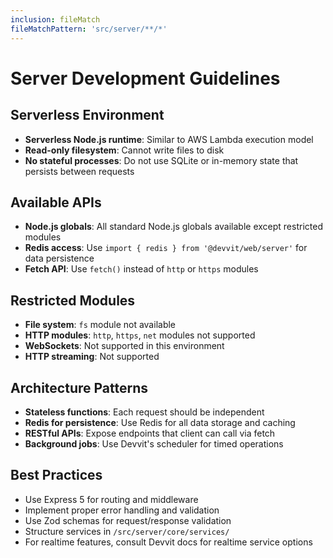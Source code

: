```yaml
---
inclusion: fileMatch
fileMatchPattern: 'src/server/**/*'
---
```


# Server Development Guidelines

## Serverless Environment
- **Serverless Node.js runtime**: Similar to AWS Lambda execution model
- **Read-only filesystem**: Cannot write files to disk
- **No stateful processes**: Do not use SQLite or in-memory state that persists between requests

## Available APIs
- **Node.js globals**: All standard Node.js globals available except restricted modules
- **Redis access**: Use `import { redis } from '@devvit/web/server'` for data persistence
- **Fetch API**: Use `fetch()` instead of `http` or `https` modules

## Restricted Modules
- **File system**: `fs` module not available
- **HTTP modules**: `http`, `https`, `net` modules not supported
- **WebSockets**: Not supported in this environment
- **HTTP streaming**: Not supported

## Architecture Patterns
- **Stateless functions**: Each request should be independent
- **Redis for persistence**: Use Redis for all data storage and caching
- **RESTful APIs**: Expose endpoints that client can call via fetch
- **Background jobs**: Use Devvit's scheduler for timed operations

## Best Practices
- Use Express 5 for routing and middleware
- Implement proper error handling and validation
- Use Zod schemas for request/response validation
- Structure services in `/src/server/core/services/`
- For realtime features, consult Devvit docs for realtime service options
